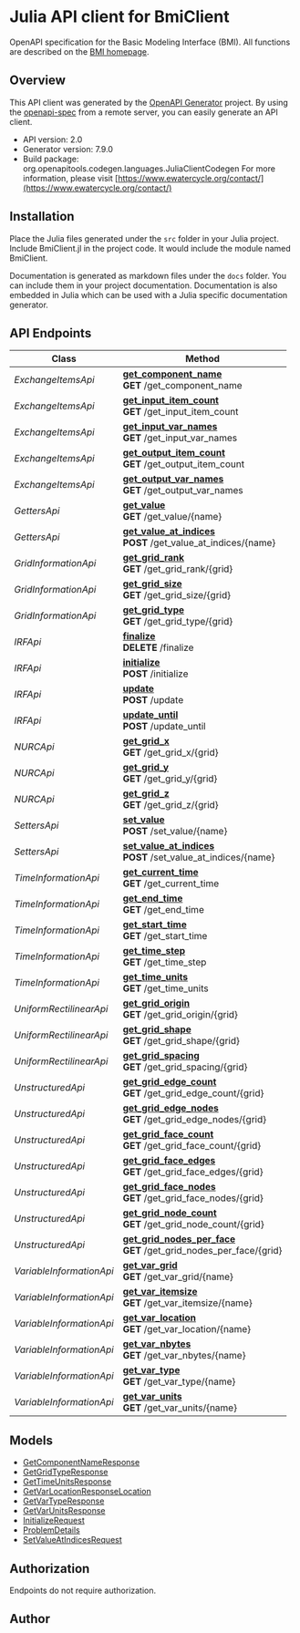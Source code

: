 # Julia API client for BmiClient

OpenAPI specification for the Basic Modeling Interface (BMI). All functions are described on the [BMI homepage](https://bmi.readthedocs.io/).


## Overview
This API client was generated by the [OpenAPI Generator](https://openapi-generator.tech) project.  By using the [openapi-spec](https://openapis.org) from a remote server, you can easily generate an API client.

- API version: 2.0
- Generator version: 7.9.0
- Build package: org.openapitools.codegen.languages.JuliaClientCodegen
For more information, please visit [https://www.ewatercycle.org/contact/](https://www.ewatercycle.org/contact/)


## Installation
Place the Julia files generated under the `src` folder in your Julia project. Include BmiClient.jl in the project code.
It would include the module named BmiClient.

Documentation is generated as markdown files under the `docs` folder. You can include them in your project documentation.
Documentation is also embedded in Julia which can be used with a Julia specific documentation generator.

## API Endpoints

Class | Method
------------ | -------------
*ExchangeItemsApi* | [**get_component_name**](docs/ExchangeItemsApi.md#get_component_name)<br/>**GET** /get_component_name<br/>
*ExchangeItemsApi* | [**get_input_item_count**](docs/ExchangeItemsApi.md#get_input_item_count)<br/>**GET** /get_input_item_count<br/>
*ExchangeItemsApi* | [**get_input_var_names**](docs/ExchangeItemsApi.md#get_input_var_names)<br/>**GET** /get_input_var_names<br/>
*ExchangeItemsApi* | [**get_output_item_count**](docs/ExchangeItemsApi.md#get_output_item_count)<br/>**GET** /get_output_item_count<br/>
*ExchangeItemsApi* | [**get_output_var_names**](docs/ExchangeItemsApi.md#get_output_var_names)<br/>**GET** /get_output_var_names<br/>
*GettersApi* | [**get_value**](docs/GettersApi.md#get_value)<br/>**GET** /get_value/{name}<br/>
*GettersApi* | [**get_value_at_indices**](docs/GettersApi.md#get_value_at_indices)<br/>**POST** /get_value_at_indices/{name}<br/>
*GridInformationApi* | [**get_grid_rank**](docs/GridInformationApi.md#get_grid_rank)<br/>**GET** /get_grid_rank/{grid}<br/>
*GridInformationApi* | [**get_grid_size**](docs/GridInformationApi.md#get_grid_size)<br/>**GET** /get_grid_size/{grid}<br/>
*GridInformationApi* | [**get_grid_type**](docs/GridInformationApi.md#get_grid_type)<br/>**GET** /get_grid_type/{grid}<br/>
*IRFApi* | [**finalize**](docs/IRFApi.md#finalize)<br/>**DELETE** /finalize<br/>
*IRFApi* | [**initialize**](docs/IRFApi.md#initialize)<br/>**POST** /initialize<br/>
*IRFApi* | [**update**](docs/IRFApi.md#update)<br/>**POST** /update<br/>
*IRFApi* | [**update_until**](docs/IRFApi.md#update_until)<br/>**POST** /update_until<br/>
*NURCApi* | [**get_grid_x**](docs/NURCApi.md#get_grid_x)<br/>**GET** /get_grid_x/{grid}<br/>
*NURCApi* | [**get_grid_y**](docs/NURCApi.md#get_grid_y)<br/>**GET** /get_grid_y/{grid}<br/>
*NURCApi* | [**get_grid_z**](docs/NURCApi.md#get_grid_z)<br/>**GET** /get_grid_z/{grid}<br/>
*SettersApi* | [**set_value**](docs/SettersApi.md#set_value)<br/>**POST** /set_value/{name}<br/>
*SettersApi* | [**set_value_at_indices**](docs/SettersApi.md#set_value_at_indices)<br/>**POST** /set_value_at_indices/{name}<br/>
*TimeInformationApi* | [**get_current_time**](docs/TimeInformationApi.md#get_current_time)<br/>**GET** /get_current_time<br/>
*TimeInformationApi* | [**get_end_time**](docs/TimeInformationApi.md#get_end_time)<br/>**GET** /get_end_time<br/>
*TimeInformationApi* | [**get_start_time**](docs/TimeInformationApi.md#get_start_time)<br/>**GET** /get_start_time<br/>
*TimeInformationApi* | [**get_time_step**](docs/TimeInformationApi.md#get_time_step)<br/>**GET** /get_time_step<br/>
*TimeInformationApi* | [**get_time_units**](docs/TimeInformationApi.md#get_time_units)<br/>**GET** /get_time_units<br/>
*UniformRectilinearApi* | [**get_grid_origin**](docs/UniformRectilinearApi.md#get_grid_origin)<br/>**GET** /get_grid_origin/{grid}<br/>
*UniformRectilinearApi* | [**get_grid_shape**](docs/UniformRectilinearApi.md#get_grid_shape)<br/>**GET** /get_grid_shape/{grid}<br/>
*UniformRectilinearApi* | [**get_grid_spacing**](docs/UniformRectilinearApi.md#get_grid_spacing)<br/>**GET** /get_grid_spacing/{grid}<br/>
*UnstructuredApi* | [**get_grid_edge_count**](docs/UnstructuredApi.md#get_grid_edge_count)<br/>**GET** /get_grid_edge_count/{grid}<br/>
*UnstructuredApi* | [**get_grid_edge_nodes**](docs/UnstructuredApi.md#get_grid_edge_nodes)<br/>**GET** /get_grid_edge_nodes/{grid}<br/>
*UnstructuredApi* | [**get_grid_face_count**](docs/UnstructuredApi.md#get_grid_face_count)<br/>**GET** /get_grid_face_count/{grid}<br/>
*UnstructuredApi* | [**get_grid_face_edges**](docs/UnstructuredApi.md#get_grid_face_edges)<br/>**GET** /get_grid_face_edges/{grid}<br/>
*UnstructuredApi* | [**get_grid_face_nodes**](docs/UnstructuredApi.md#get_grid_face_nodes)<br/>**GET** /get_grid_face_nodes/{grid}<br/>
*UnstructuredApi* | [**get_grid_node_count**](docs/UnstructuredApi.md#get_grid_node_count)<br/>**GET** /get_grid_node_count/{grid}<br/>
*UnstructuredApi* | [**get_grid_nodes_per_face**](docs/UnstructuredApi.md#get_grid_nodes_per_face)<br/>**GET** /get_grid_nodes_per_face/{grid}<br/>
*VariableInformationApi* | [**get_var_grid**](docs/VariableInformationApi.md#get_var_grid)<br/>**GET** /get_var_grid/{name}<br/>
*VariableInformationApi* | [**get_var_itemsize**](docs/VariableInformationApi.md#get_var_itemsize)<br/>**GET** /get_var_itemsize/{name}<br/>
*VariableInformationApi* | [**get_var_location**](docs/VariableInformationApi.md#get_var_location)<br/>**GET** /get_var_location/{name}<br/>
*VariableInformationApi* | [**get_var_nbytes**](docs/VariableInformationApi.md#get_var_nbytes)<br/>**GET** /get_var_nbytes/{name}<br/>
*VariableInformationApi* | [**get_var_type**](docs/VariableInformationApi.md#get_var_type)<br/>**GET** /get_var_type/{name}<br/>
*VariableInformationApi* | [**get_var_units**](docs/VariableInformationApi.md#get_var_units)<br/>**GET** /get_var_units/{name}<br/>


## Models

 - [GetComponentNameResponse](docs/GetComponentNameResponse.md)
 - [GetGridTypeResponse](docs/GetGridTypeResponse.md)
 - [GetTimeUnitsResponse](docs/GetTimeUnitsResponse.md)
 - [GetVarLocationResponseLocation](docs/GetVarLocationResponseLocation.md)
 - [GetVarTypeResponse](docs/GetVarTypeResponse.md)
 - [GetVarUnitsResponse](docs/GetVarUnitsResponse.md)
 - [InitializeRequest](docs/InitializeRequest.md)
 - [ProblemDetails](docs/ProblemDetails.md)
 - [SetValueAtIndicesRequest](docs/SetValueAtIndicesRequest.md)


<a id="authorization"></a>
## Authorization
Endpoints do not require authorization.


## Author



